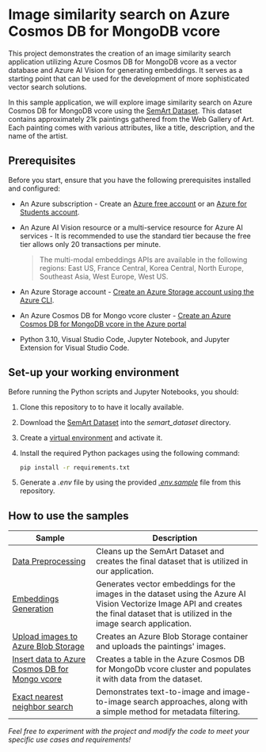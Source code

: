 
# Image similarity search on Azure Cosmos DB for MongoDB vcore

This project demonstrates the creation of an image similarity search application utilizing Azure Cosmos DB for MongoDB vcore as a vector database and Azure AI Vision for generating embeddings. It serves as a starting point that can be used for the development of more sophisticated vector search solutions.

In this sample application, we will explore image similarity search on Azure Cosmos DB for MongoDB vcore using the [SemArt Dataset](https://researchdata.aston.ac.uk/id/eprint/380/). This dataset contains approximately 21k paintings gathered from the Web Gallery of Art. Each painting comes with various attributes, like a title, description, and the name of the artist.

## Prerequisites

Before you start, ensure that you have the following prerequisites installed and configured:

* An Azure subscription - Create an [Azure free account](https://azure.microsoft.com/free/?WT.mc_id=AI-MVP-5004971) or an [Azure for Students account](https://azure.microsoft.com/free/students/?WT.mc_id=AI-MVP-5004971).

* An Azure AI Vision resource or a multi-service resource for Azure AI services - It is recommended to use the standard tier because the free tier allows only 20 transactions per minute.

    > The multi-modal embeddings APIs are available in the following regions: East US, France Central, Korea Central, North Europe, Southeast Asia, West Europe, West US.

* An Azure Storage account - [Create an Azure Storage account using the Azure CLI](https://learn.microsoft.com/azure/storage/blobs/storage-quickstart-blobs-cli?WT.mc_id=AI-MVP-5004971).


* An Azure Cosmos DB for Mongo vcore cluster - [Create an Azure Cosmos DB for MongoDB vcore in the Azure portal](https://learn.microsoft.com/en-us/azure/cosmos-db/mongodb/vcore/quickstart-portal)

* Python 3.10, Visual Studio Code, Jupyter Notebook, and Jupyter Extension for Visual Studio Code.

## Set-up your working environment

Before running the Python scripts and Jupyter Notebooks, you should:

1. Clone this repository to to have it locally available.

2. Download the [SemArt Dataset](https://researchdata.aston.ac.uk/id/eprint/380/) into the *semart_dataset* directory.

3. Create a [virtual environment](https://docs.python.org/3/library/venv.html) and activate it.

4. Install the required Python packages using the following command:

    ```bash
    pip install -r requirements.txt
    ```

5. Generate a *.env* file by using the provided *[.env.sample](.env.sample)* file from this repository.

## How to use the samples

| Sample | Description |
| ------ | ----------- |
| [Data Preprocessing](data_processing/data_preprocessing.ipynb) | Cleans up the SemArt Dataset and creates the final dataset that is utilized in our application. |
| [Embeddings Generation](data_processing/generate_embeddings.py) | Generates vector embeddings for the images in the dataset using the Azure AI Vision Vectorize Image API and creates the final dataset that is utilized in the image search application. |
| [Upload images to Azure Blob Storage](data_upload/upload_images_to_blob.py) | Creates an Azure Blob Storage container and uploads the paintings' images. |
| [Insert data to Azure Cosmos DB for Mongo vcore](data_upload/upload_data_to_postgresql.py) | Creates a table in the Azure Cosmos DB for MongoDb vcore cluster and populates it with data from the dataset. |
| [Exact nearest neighbor search](vector_search_samples/image_search.ipynb) | Demonstrates text-to-image and image-to-image search approaches, along with a simple method for metadata filtering. |

*Feel free to experiment with the project and modify the code to meet your specific use cases and requirements!*
